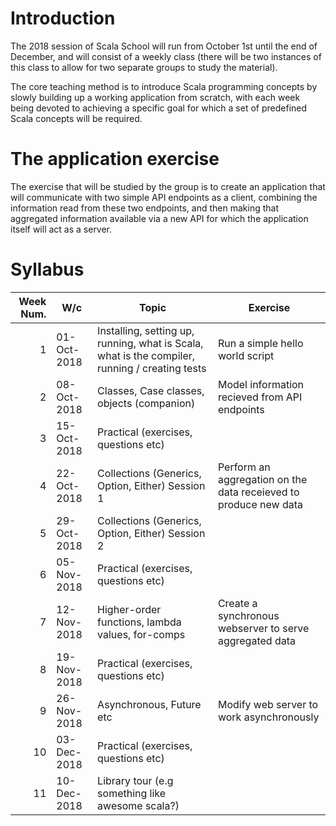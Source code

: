 Introduction
============

The 2018 session of Scala School will run from October 1st until the
end of December, and will consist of a weekly class (there will be two
instances of this class to allow for two separate groups to study the
material).

The core teaching method is to introduce Scala programming concepts by
slowly building up a working application from scratch, with each week
being devoted to achieving a specific goal for which a set of
predefined Scala concepts will be required.

The application exercise
========================

The exercise that will be studied by the group is to create an
application that will communicate with two simple API endpoints as a
client, combining the information read from these two endpoints, and
then making that aggregated information available via a new API for
which the application itself will act as a server.

Syllabus
========

| Week Num. | W/c         | Topic                                                                                          | Exercise                                                         |
|----------:|-------------|------------------------------------------------------------------------------------------------|------------------------------------------------------------------|
|         1 | 01-Oct-2018 | Installing, setting up, running, what is Scala, what is the compiler, running / creating tests | Run a simple hello world script                                  |
|         2 | 08-Oct-2018 | Classes, Case classes, objects (companion)                                                     | Model information recieved from API endpoints                    |
|         3 | 15-Oct-2018 | Practical (exercises, questions etc)                                                           |                                                                  |
|         4 | 22-Oct-2018 | Collections (Generics, Option, Either) Session 1                                               | Perform an aggregation on the data receieved to produce new data |
|         5 | 29-Oct-2018 | Collections (Generics, Option, Either) Session 2                                               |                                                                  |
|         6 | 05-Nov-2018 | Practical (exercises, questions etc)                                                           |                                                                  |
|         7 | 12-Nov-2018 | Higher-order functions, lambda values, for-comps                                               | Create a synchronous webserver to serve aggregated data          |
|         8 | 19-Nov-2018 | Practical (exercises, questions etc)                                                           |                                                                  |
|         9 | 26-Nov-2018 | Asynchronous, Future etc                                                                       | Modify web server to work asynchronously                         |
|        10 | 03-Dec-2018 | Practical (exercises, questions etc)                                                           |                                                                  |
|        11 | 10-Dec-2018 | Library tour (e.g something like awesome scala?)                                               |                                                                  |
